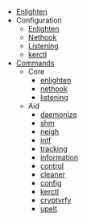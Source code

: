 * [Enlighten](Enlighten.md)
* Configuration
	* [Enlighten](Configuration/Enlighten-Configuration.md)
	* [Nethook](Configuration/Nethook-Configuration.md)
	* [Listening](Configuration/Listening-Configuration.md)
	* [kerctl](Configuration/kerctl-Configuration.md)
* [Commands](Commands/Commands.md)
	* Core
		* [enlighten](Commands/enlighten.md)
		* [nethook](Commands/nethook.md)
		* [listening](Commands/listening.md)
	* Aid 
		* [daemonize](Commands/daemonize.md)
		* [shm](Commands/shm.md)
		* [neigh](Commands/neigh.md)
		* [intf](Commands/intf.md)
		* [tracking](Commands/tracking.md)
		* [information](Commands/information.md)
		* [control](Commands/control.md)
		* [cleaner](Commands/cleaner.md)
		* [config](Commands/config.md)
		* [kerctl](Commands/kerctl.md)
		* [cryptvrfy](Commands/cryptvrfy.md)
		* [upelt](Commands/upelt.md)
